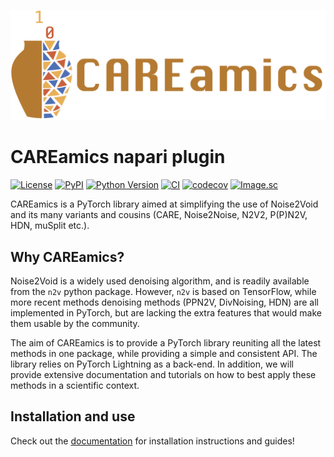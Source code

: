 <p align="center">
  <a href="https://careamics.github.io/">
    <img src="https://raw.githubusercontent.com/CAREamics/.github/main/profile/images/banner_careamics.png">
  </a>
</p>

# CAREamics napari plugin

[![License](https://img.shields.io/pypi/l/careamics.svg?color=green)](https://github.com/CAREamics/careamics/blob/main/LICENSE)
[![PyPI](https://img.shields.io/pypi/v/careamics.svg?color=green)](https://pypi.org/project/careamics)
[![Python Version](https://img.shields.io/pypi/pyversions/careamics.svg?color=green)](https://python.org)
[![CI](https://github.com/CAREamics/careamics/actions/workflows/ci.yml/badge.svg)](https://github.com/CAREamics/careamics/actions/workflows/ci.yml)
[![codecov](https://codecov.io/gh/CAREamics/careamics/branch/main/graph/badge.svg)](https://codecov.io/gh/CAREamics/careamics)
[![Image.sc](https://img.shields.io/badge/Got%20a%20question%3F-Image.sc-blue)](https://forum.image.sc/)


CAREamics is a PyTorch library aimed at simplifying the use of Noise2Void and its many
variants and cousins (CARE, Noise2Noise, N2V2, P(P)N2V, HDN, muSplit etc.).

## Why CAREamics?

Noise2Void is a widely used denoising algorithm, and is readily available from the `n2v`
python package. However, `n2v` is based on TensorFlow, while more recent methods
denoising methods (PPN2V, DivNoising, HDN) are all implemented in PyTorch, but are
lacking the extra features that would make them usable by the community.

The aim of CAREamics is to provide a PyTorch library reuniting all the latest methods
in one package, while providing a simple and consistent API. The library relies on
PyTorch Lightning as a back-end. In addition, we will provide extensive documentation and
tutorials on how to best apply these methods in a scientific context.

## Installation and use

Check out the [documentation](https://careamics.github.io/) for installation instructions and guides!
